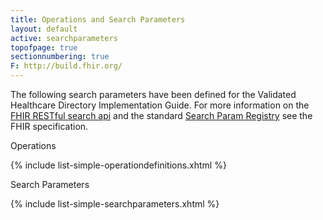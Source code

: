 ```yaml
---
title: Operations and Search Parameters
layout: default
active: searchparameters
topofpage: true
sectionnumbering: true
F: http://build.fhir.org/
---
```


The following search parameters have been defined for the Validated Healthcare Directory Implementation Guide.  For more information on the [FHIR RESTful search api](http://hl7.org/fhir/2018Jan/search.html) and the standard [Search Param Registry](http://hl7.org/fhir/2018Jan/searchparameter-registry.html) see the FHIR specification.

Operations

{% include list-simple-operationdefinitions.xhtml %}

Search Parameters

{% include list-simple-searchparameters.xhtml %}
